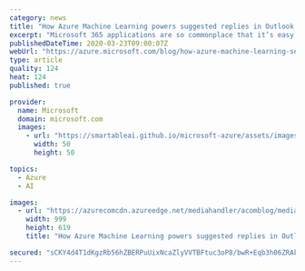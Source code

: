```yaml
---
category: news
title: "How Azure Machine Learning powers suggested replies in Outlook "
excerpt: "Microsoft 365 applications are so commonplace that it’s easy to overlook some of the amazing capabilities that are enabled with breakthrough technologies, including artificial intelligence (AI). Microsoft Outlook is an email client that helps you work efficiently with email, calendar, contacts, tasks,"
publishedDateTime: 2020-03-23T09:00:07Z
webUrl: "https://azure.microsoft.com/blog/how-azure-machine-learning-service-powers-suggested-replies-in-outlook/"
type: article
quality: 124
heat: 124
published: true

provider:
  name: Microsoft
  domain: microsoft.com
  images:
    - url: "https://smartableai.github.io/microsoft-azure/assets/images/organizations/microsoft.com-50x50.jpg"
      width: 50
      height: 50

topics:
  - Azure
  - AI

images:
  - url: "https://azurecomcdn.azureedge.net/mediahandler/acomblog/media/Default/blog/fc79bf49-2bc6-41e8-951f-4e43e946ab06.jpg"
    width: 999
    height: 619
    title: "How Azure Machine Learning powers suggested replies in Outlook "

secured: "sCKY4d4T1dKgzRb56hZBERPuUixNcaZlyVVTBFtuc3oP8/bwR+Eqb3h06ZRAktfm/DnRP8QzqAHl0HdLm9pwat5JFbnck78NqxuiSI89s0c9LrKx53ARlnMTx+lkdKptWcFkcyvYfb4IMrw8HZlj6oxBcsFemkoJUbLnrDBzljWPuSwGRlU3OxubWPk/TSQvY8BB0UGGRt0vO3JsfwQYTAeIym/h6Dato3KCTyDEyjrtwebDC1Qtp8vwpk/UvWOEkDQMUpXgWatNGtzgNDCL0HkR20CcWPMFgSNYULLmWA0azcEWRLz0ejkGgsgQqlggRXMM0pyNg2sV9HlkwAhCGw==;9Um6qwI9ByaTZoNCJWF4ww=="
---
```


